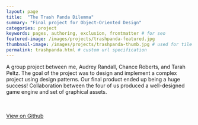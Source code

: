 ```yaml
---
layout: page
title:  "The Trash Panda Dilemma"
summary: "Final project for Object-Oriented Design"
categories: project
keywords: pages, authoring, exclusion, frontmatter # for seo
featured-image: /images/projects/trashpanda-featured.jpg
thumbnail-image: /images/projects/trashpanda-thumb.jpg # used for tile previews
permalink: trashpanda.html # custom url specification
---
```


<article>

A group project between me, Audrey Randall, Chance Roberts, and Tarah Peltz.  The goal of the project was to design and implement a complex project using design patterns.  Our final product ended up being a huge success!  Collaboration between the four of us produced a well-designed game engine and set of graphical assets.

<br><br>
<a href="http://github.com/Audrey-Randall/OOP-game-dev" class="button special">View on Github</a>

</article>
